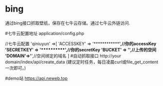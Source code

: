 # bing
通过bing接口抓取壁纸，保存在七牛云存储。通过七牛云外链访问.

#七牛云配置地址
application/config.php

 //七牛云配置
    'qiniuyun'              =>[
        'ACCESSKEY' => '********************',//你的accessKey
        'SECRETKEY' => '****************',//你的secretKey
        'BUCKET' => '******',//上传的空间
        'DOMAIN'=>'********',//空间绑定的域名
    ]
#自动抓取接口
http://your domain/index/api/create_data
(建议定时任务，每日凌晨curl或file_get_content一次即可。)

#demo站
https://api.neweb.top
